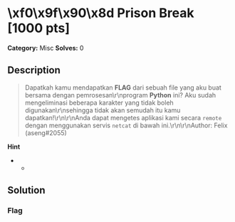 # \xf0\x9f\x90\x8d Prison Break [1000 pts]

**Category:** Misc
**Solves:** 0

## Description
>Dapatkah kamu mendapatkan **FLAG** dari sebuah file yang aku buat bersama dengan pemrosesan\r\nprogram **Python** ini? Aku sudah mengeliminasi beberapa karakter yang tidak boleh digunakan\r\nsehingga tidak akan semudah itu kamu dapatkan!\r\n\r\nAnda dapat mengetes aplikasi kami secara `remote` dengan menggunakan servis `netcat` di bawah ini.\r\n\r\nAuthor: Felix (aseng#2055)

**Hint**
* -

## Solution

### Flag

